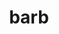 ---
category: 4-letters
denotation: null
name: barb
reference_link: https://www.etymonline.com/word/barb
root_language: null
root_name: null
title: barb
type: free
word_sums:
- respelling: barb
  sum: 'Barb + '
---